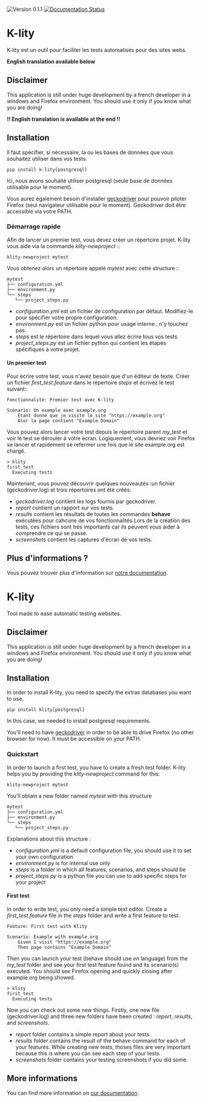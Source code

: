 ![Version 0.1.1](https://img.shields.io/badge/version-0.1.1-blue) [![Documentation Status](https://readthedocs.org/projects/k-lity/badge/?version=latest)](https://k-lity.readthedocs.io/fr/latest/?badge=latest)


# K-lity

K-lity est un outil pour faciliter les tests automatisés pour des sites webs.

__English translation available below__


## Disclaimer

This application is still under huge development by a french developer in a
windows and Firefox environment. You should use it only if you know what
you are doing!

**!! English translation is available at the end !!**


## Installation

Il faut spécifier, si nécessaire, la ou les bases de données que vous souhaitez
utiliser dans vos tests.

    pip install k-lity[postgresql]

Ici, nous avons souhaité utiliser postgresql (seule base de données utilisable
pour le moment).

Vous aurez également besoin d'installer
[geckodriver](https://github.com/mozilla/geckodriver/releases/) pour pouvoir
piloter Firefox (seul navigateur utilisable pour le moment). Geckodriver doit
être accessible via votre PATH.


### Démarrage rapide

Afin de lancer un premier test, vous devez créer un répertoire projet. K-lity
vous aide via la commande *klity-newproject* ::

    klity-newproject mytest

Vous obtenez alors un répertoire appelé *mytest* avec cette structure ::

    mytest
    ├── configuration.yml
    ├── environment.py
    └── steps
       └── project_steps.py

 * *configuration.yml* est un fichier de configuration par défaut. Modifiez-le
   pour spécifier votre propre configuration.
 * *environment.py* est un fichier python pour usage interne , n'y touchez pas.
 * *steps* est le répertoire dans lequel vous allez écrire tous vos tests.
 * *project_steps.py* est un fichier python qui contient les étapes spécifiques
   à votre projet.


#### Un premier test

Pour écrire votre test, vous n'avez besoin que d'un éditeur de texte. Créer un
fichier *first_test.feature* dans le répertoire *steps* et écrivez le test
suivant::

    Fonctionnalité: Premier test avec K-lity

    Scénario: Un exemple avec example.org
        Etant donné que je visite le site "https://example.org"
        Alor la page contient "Example Domain"

Vous pouvez alors lancer votre test depuis le répertoire parent *my_test* et
voir le test se dérouler à votre écran. Logiquement, vous devriez voir Firefox
se lancer et rapidement se refermer une fois que le site example.org est chargé.

    > klity
    first_test
      Executing tests

Maintenant, vous pouvez découvrir quelques nouveautés :un fichier
(geckodriver.log) et trois répertoires ont été créés:

 * *geckodriver.log* contient les logs fournis par geckodriver.
 * *report* contient un rapport sur vos tests.
 * *results* contient les résultats de toutes les commandes **behave** exécutées
   pour cahcune de vos fonctionnalités.Lors de la création des tests, ces
   fichiers sont très importants car ils peuvent vous aider à comprendre ce qui
   se passe.
 * *screenshots* contient les captures d'écran de vos tests.


## Plus d'informations ?

Vous pouvez trouver plus d'information sur
[notre documentation](https://k-lity.readthedocs.io/).






# K-lity

Tool made to ease automatic testing websites.


## Disclaimer

This application is still under huge development by a french developer in a
windows and Firefox environment. You should use it only if you know what
you are doing!


## Installation

In order to install K-lity, you need to specify the extras databases you want to
use.

    pip install klity[postgresql]

In this case, we needed to install postgresql requirements.

You'll need to have
[geckodriver](https://github.com/mozilla/geckodriver/releases/) in order to be
able to drive Firefox (no other browser for now). It must be accessible on your
PATH.


### Quickstart

In order to launch a first test, you have to create a fresh test folder. K-lity
helps you by providing the *klity-newproject* command for this:

    klity-newproject mytest

You'll obtain a new folder named *mytest* with this structure

    mytest
    ├── configuration.yml
    ├── environment.py
    └── steps
       └── project_steps.py

Explanations about this structure :

 * *configuration.yml* is a default configuration file, you should use it to
   set your own configuration
 * *environment.py* is for internal use only
 * *steps* is a folder in which all features, scenarios, and steps should be
 * *project_steps.py* is a python file you can use to add specific steps for
   your project


#### First test

In order to write test, you only need a simple text editor. Create a
*first_test.feature* file in the *steps* folder and write a first feature to
test.

    Feature: First test with Klity

    Scenario: Example with example.org
        Given I visit "https://example.org"
        Then page contains "Example Domain"

Then you can launch your test (behave should use *en* language) from the
*my_test* folder and see your first test feature found and its scenario(s)
executed. You should see Firefox opening and quickly closing after example.org
being showed.

    > klity
    first_test
      Executing tests

Now you can check out some new things. Firstly, one new file (geckodriver.log)
and three new folders have been created : *report*, *results*, and
*screenshots*.

 * *report* folder contains a simple report about your tests.
 * *results* folder contains the result of the behave command for each of your
   features. While creating new tests, thoses files are very important because
   this is where you can see each step of your tests.
 * *screenshots* folder contains your testing screenshots if you did some.


## More informations

You can find more information on [our documentation](https://k-lity.readthedocs.io/).
